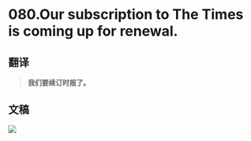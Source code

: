 # 080.Our subscription to The Times is coming up for renewal.

## 翻译

> **我们要续订时报了。**

## 文稿

![](https://cdn.jsdelivr.net/gh/imtianx/speaking180/img/080.jpg)

